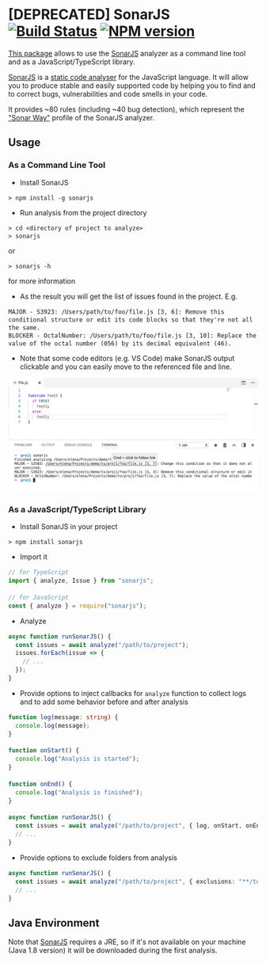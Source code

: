 # [DEPRECATED] SonarJS [![Build Status](https://travis-ci.org/SonarSource/sonarjs-cli.svg?branch=master)](https://travis-ci.org/SonarSource/sonarjs-cli) [![NPM version](https://badge.fury.io/js/sonarjs.svg)](http://badge.fury.io/js/sonarjs)

[This package](https://www.npmjs.com/package/sonarjs) allows to use the [SonarJS](https://github.com/SonarSource/sonarjs) analyzer as a command line tool and as a JavaScript/TypeScript library.

[SonarJS](https://github.com/SonarSource/sonarjs) is a [static code analyser](https://en.wikipedia.org/wiki/Static_program_analysis) for the JavaScript language. It will allow you to produce stable and easily supported code by helping you to find and to correct bugs, vulnerabilities and code smells in your code.

It provides ~80 rules (including ~40 bug detection), which represent the ["Sonar Way"](https://github.com/SonarSource/SonarJS/blob/master/docs/DOC.md#sonar-way-profile) profile of the SonarJS analyzer.

## Usage
### As a Command Line Tool
* Install SonarJS
```
> npm install -g sonarjs
```
* Run analysis from the project directory
```
> cd <directory of project to analyze>
> sonarjs
```
or
```
> sonarjs -h
```
for more information
* As the result you will get the list of issues found in the project. E.g.
```
MAJOR - S3923: /Users/path/to/foo/file.js [3, 6]: Remove this conditional structure or edit its code blocks so that they're not all the same.
BLOCKER - OctalNumber: /Users/path/to/foo/file.js [3, 10]: Replace the value of the octal number (056) by its decimal equivalent (46).
```
* Note that some code editors (e.g. VS Code) make SonarJS output clickable and you can easily move to the referenced file and line.

![SonarJS in VS Code terminal](/img/vscode.png?raw=true "SonarJS in VS Code terminal")

### As a JavaScript/TypeScript Library
* Install SonarJS in your project
```
> npm install sonarjs
```
* Import it
```typescript
// for TypeScript
import { analyze, Issue } from "sonarjs";

// for JavaScript
const { analyze } = require("sonarjs");
```
* Analyze
```typescript
async function runSonarJS() {
  const issues = await analyze("/path/to/project");
  issues.forEach(issue => {
    // ...
  });
}
```

* Provide options to inject callbacks for `analyze` function to collect logs and to add some behavior before and after analysis
```typescript
function log(message: string) {
  console.log(message);
}

function onStart() {
  console.log("Analysis is started");
}

function onEnd() {
  console.log("Analysis is finished");
}

async function runSonarJS() {
  const issues = await analyze("/path/to/project", { log, onStart, onEnd });
  // ...
}
```

* Provide options to exclude folders from analysis
```typescript
async function runSonarJS() {
  const issues = await analyze("/path/to/project", { exclusions: "**/tests/**" });
  // ...
}
```

## Java Environment
Note that [SonarJS](https://github.com/SonarSource/sonarjs) requires a JRE, so if it's not available on your machine (Java 1.8 version) it will be downloaded during the first analysis.
